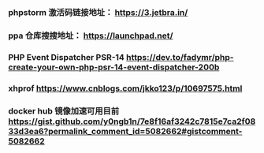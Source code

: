 ### phpstorm 激活码链接地址： https://3.jetbra.in/
### ppa 仓库搜搜地址： https://launchpad.net/
### PHP Event Dispatcher PSR-14   https://dev.to/fadymr/php-create-your-own-php-psr-14-event-dispatcher-200b
### xhprof  https://www.cnblogs.com/jkko123/p/10697575.html
### docker hub 镜像加速可用目前    https://gist.github.com/y0ngb1n/7e8f16af3242c7815e7ca2f0833d3ea6?permalink_comment_id=5082662#gistcomment-5082662
